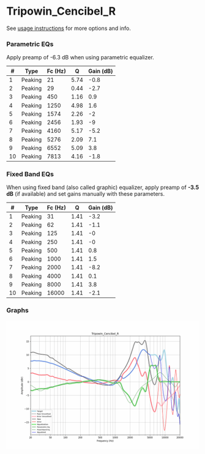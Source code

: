 # Tripowin_Cencibel_R
See [usage instructions](https://github.com/jaakkopasanen/AutoEq#usage) for more options and info.

### Parametric EQs
Apply preamp of -6.3 dB when using parametric equalizer.

|   # | Type    |   Fc (Hz) |    Q |   Gain (dB) |
|-----|---------|-----------|------|-------------|
|   1 | Peaking |        21 | 5.74 |        -0.8 |
|   2 | Peaking |        29 | 0.44 |        -2.7 |
|   3 | Peaking |       450 | 1.16 |         0.9 |
|   4 | Peaking |      1250 | 4.98 |         1.6 |
|   5 | Peaking |      1574 | 2.26 |        -2   |
|   6 | Peaking |      2456 | 1.93 |        -9   |
|   7 | Peaking |      4160 | 5.17 |        -5.2 |
|   8 | Peaking |      5276 | 2.09 |         7.1 |
|   9 | Peaking |      6552 | 5.09 |         3.8 |
|  10 | Peaking |      7813 | 4.16 |        -1.8 |

### Fixed Band EQs
When using fixed band (also called graphic) equalizer, apply preamp of **-3.5 dB** (if available) and set gains manually with these parameters.

|   # | Type    |   Fc (Hz) |    Q |   Gain (dB) |
|-----|---------|-----------|------|-------------|
|   1 | Peaking |        31 | 1.41 |        -3.2 |
|   2 | Peaking |        62 | 1.41 |        -1.1 |
|   3 | Peaking |       125 | 1.41 |        -0   |
|   4 | Peaking |       250 | 1.41 |        -0   |
|   5 | Peaking |       500 | 1.41 |         0.8 |
|   6 | Peaking |      1000 | 1.41 |         1.5 |
|   7 | Peaking |      2000 | 1.41 |        -8.2 |
|   8 | Peaking |      4000 | 1.41 |         0.1 |
|   9 | Peaking |      8000 | 1.41 |         3.8 |
|  10 | Peaking |     16000 | 1.41 |        -2.1 |

### Graphs
![](./Tripowin_Cencibel_R.png)
